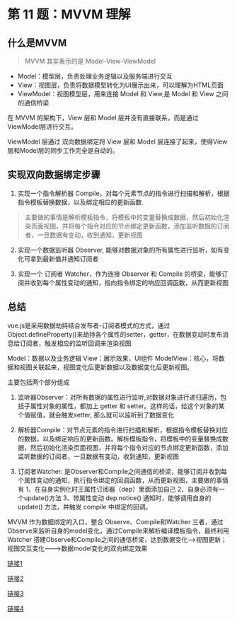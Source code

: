 # 第 11 题：MVVM 理解

## 什么是MVVM

> MVVM 其实表示的是 Model-View-ViewModel

* Model：模型层，负责处理业务逻辑以及服务端进行交互
* View：视图层，负责将数据模型转化为UI展示出来，可以理解为HTML页面
* ViewModel：视图模型层，用来连接 Model 和 View,是 Model 和 View 之间的通信桥梁

在 MVVM 的架构下，View 层和 Model 层并没有直接联系，而是通过ViewModel层进行交互。

ViewModel 层通过 双向数据绑定将 View 层和 Model 层连接了起来，使得View层和Model层的同步工作完全是自动的。

## 实现双向数据绑定步骤

1. 实现一个指令解析器 Compile，对每个元素节点的指令进行扫描和解析，根据指令模板替换数据，以及绑定相应的更新函数.
> 主要做的事情是解析模板指令，将模板中的变量替换成数据，然后初始化渲染页面视图，并将每个指令对应的节点绑定更新函数，添加监听数据的订阅者，一旦数据有变动，收到通知，更新视图

2. 实现一个数据监听器 Observer, 能够对数据对象的所有属性进行监听，如有变化可拿到最新值并通知订阅者

3. 实现一个 订阅者 Watcher，作为连接 Observer 和 Compile 的桥梁，能够订阅并收到每个属性变动的通知，指向指令绑定的响应回调函数，从而更新视图


## 总结

vue.js是采用数据劫持结合发布者-订阅者模式的方式，通过Object.defineProperty()来劫持各个属性的setter，getter，在数据变动时发布消息给订阅者，触发相应的监听回调来渲染视图

Model：数据以及业务逻辑
View：展示效果，UI组件
ModelView：核心，将数据和视图关联起来，视图变化后更新数据以及数据变化后更新视图。

主要包括两个部分组成

1. 监听器Observer：对所有数据的属性进行监听,对数据对象进行递归遍历，包括子属性对象的属性，都加上 getter 和 setter。这样的话，给这个对象的某个值赋值，就会触发setter, 那么就可以监听到了数据变化

2. 解析器Compile：对节点元素的指令进行扫描和解析，根据指令模板替换对应的数据，以及绑定响应的更新函数。解析模板指令，将模板中的变量替换成数据，然后初始化渲染页面视图，并将每个指令对应的节点绑定更新函数，添加监听数据的订阅者，一旦数据有变动，收到通知，更新视图

3. 订阅者Watcher: 是Observer和Compile之间通信的桥梁，能够订阅并收到每个属性变动的通知，执行指令绑定的回调函数，从而更新视图，主要做的事情有
1、在自身实例化时王属性订阅器（dep）里面添加自己
2、自身必须有一个update()方法
3、带属性变动 dep.notice() 通知时，能够调用自身的 update() 方法，并触发 compile 中绑定的回调。

MVVM 作为数据绑定的入口，整合 Observe、Compile和Watcher 三者，通过Observe来监听自身的model变化，通过Compile来解析编译模板指令，最终利用Watcher 搭建Observe和Compile之间的通信桥梁，达到数据变化-->视图更新；视图交互变化--->数据model变化的双向绑定效果

[链接1](https://blog.nowcoder.net/n/8517450fe4fd4220b4078f9c61e42ec1)

[链接2](https://vue3js.cn/interview/vue/bind.html#%E4%BA%8C%E3%80%81%E5%8F%8C%E5%90%91%E7%BB%91%E5%AE%9A%E7%9A%84%E5%8E%9F%E7%90%86%E6%98%AF%E4%BB%80%E4%B9%88)

[链接3](https://juejin.cn/post/7080562890628923423?searchId=20231213172744D10D0A5303513EB6A613)

[链接4](https://blog.csdn.net/weixin_43638968/article/details/123635980)

